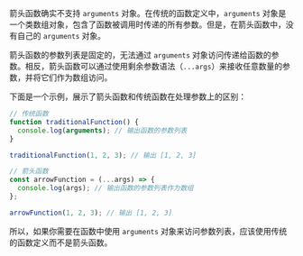 箭头函数确实不支持 `arguments` 对象。在传统的函数定义中，`arguments` 对象是一个类数组对象，包含了函数被调用时传递的所有参数。但是，在箭头函数中，没有自己的 `arguments` 对象。

箭头函数的参数列表是固定的，无法通过 `arguments` 对象访问传递给函数的参数。相反，箭头函数可以通过使用剩余参数语法（`...args`）来接收任意数量的参数，并将它们作为数组访问。

下面是一个示例，展示了箭头函数和传统函数在处理参数上的区别：

```javascript
// 传统函数
function traditionalFunction() {
  console.log(arguments); // 输出函数的参数列表
}

traditionalFunction(1, 2, 3); // 输出 [1, 2, 3]

// 箭头函数
const arrowFunction = (...args) => {
  console.log(args); // 输出函数的参数列表作为数组
};

arrowFunction(1, 2, 3); // 输出 [1, 2, 3]
```

所以，如果你需要在函数中使用 `arguments` 对象来访问参数列表，应该使用传统的函数定义而不是箭头函数。